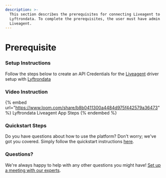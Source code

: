 ```yaml
---
description: >-
  This section describes the prerequisites for connecting Liveagent to
  Lyftrondata. To complete the prerequisites, the user must have admin access to
  Liveagent.
---
```


# Prerequisite

<mark style="color:blue;"></mark>

### Setup Instructions

Follow the steps below to create an API Credentials for the [Liveagent](https://www.lyftrondata.com/integration/commerce-analytics/liveagent/) driver setup with [Lyftrondata](https://www.lyftrondata.com)

### Video Instruction

{% embed url="https://www.loom.com/share/b8b0411300a4484d975f442579a36473" %}
Lyftrondata Liveagent App Steps
{% endembed %}

### Quickstart Steps

Do you have questions about how to use the platform? Don't worry; we've got you covered. Simply follow the quickstart instructions [here](README.md).

### Questions? <a href="#questions" id="questions"></a>

We're always happy to help with any other questions you might have! [Set up a meeting with our experts](https://www.lyftrondata.com/book-a-meeting/).

